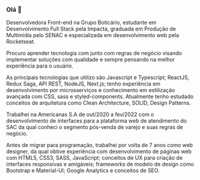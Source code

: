 ### Olá 👋 

Desenvolvedora Front-end na Grupo Boticário, estudante em Desenvolvimento Full Stack pela Impacta,  graduada em Produção de Multimídia pelo SENAC e especializada em desenvolvimento web pela Rocketseat.

Procuro aprender tecnologia com junto com regras de negócio visando implementar soluções com qualidade e sempre pensando na melhor experiência para o usuário.

As principais tecnologias que utilizo são Javascript e Typescript; ReactJS, Redux Saga, API REST, NodeJS, Next.js; tenho experiência em desenvolvimento por microsserviços e conhecimento em estilização avançada com CSS, sass e styled-components. Atualmente tenho estudado conceitos de arquitetura como Clean Architecture, SOLID, Design Patterns.

Trabalhei na Americanas S.A de out/2020 a fev/2022 com o desenvolvimento de interfaces para a plataforma web de atendimento do SAC da qual conheci o segmento pós-venda de varejo e suas regras de negócio.

Antes de migrar para programação, trabalhei por volta de 7 anos como web designer, da qual obtive experiência com desenvolvimento de páginas web com HTML5, CSS3, SASS, JavaScript; conceitos de UX para criação de interfaces responsivas e amigáveis; frameworks de modelo de design como Bootstrap e Material-UI; Google Analytics e conceitos de SEO.
